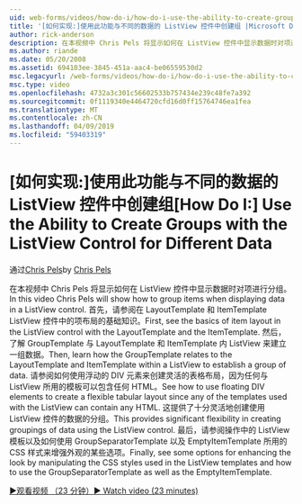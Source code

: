 ```yaml
---
uid: web-forms/videos/how-do-i/how-do-i-use-the-ability-to-create-groups-with-the-listview-control-for-different-data
title: '[如何实现:]使用此功能与不同的数据的 ListView 控件中创建组 |Microsoft Docs'
author: rick-anderson
description: 在本视频中 Chris Pels 将显示如何在 ListView 控件中显示数据时对项进行分组。 首先，请参阅在 ListView 控制项布局的基础知识...
ms.author: riande
ms.date: 05/20/2008
ms.assetid: 694103ee-3845-451a-aac4-be06559530d2
msc.legacyurl: /web-forms/videos/how-do-i/how-do-i-use-the-ability-to-create-groups-with-the-listview-control-for-different-data
msc.type: video
ms.openlocfilehash: 4732a3c301c56602533b757434e239c48fe7a392
ms.sourcegitcommit: 0f1119340e4464720cfd16d0ff15764746ea1fea
ms.translationtype: MT
ms.contentlocale: zh-CN
ms.lasthandoff: 04/09/2019
ms.locfileid: "59403319"
---
```

# <a name="how-do-i-use-the-ability-to-create-groups-with-the-listview-control-for-different-data"></a><span data-ttu-id="6f819-104">[如何实现:]使用此功能与不同的数据的 ListView 控件中创建组</span><span class="sxs-lookup"><span data-stu-id="6f819-104">[How Do I:] Use the Ability to Create Groups with the ListView Control for Different Data</span></span>

<span data-ttu-id="6f819-105">通过[Chris Pels](https://twitter.com/chrispels)</span><span class="sxs-lookup"><span data-stu-id="6f819-105">by [Chris Pels](https://twitter.com/chrispels)</span></span>

<span data-ttu-id="6f819-106">在本视频中 Chris Pels 将显示如何在 ListView 控件中显示数据时对项进行分组。</span><span class="sxs-lookup"><span data-stu-id="6f819-106">In this video Chris Pels will show how to group items when displaying data in a ListView control.</span></span> <span data-ttu-id="6f819-107">首先，请参阅在 LayoutTemplate 和 ItemTemplate ListView 控件中的项布局的基础知识。</span><span class="sxs-lookup"><span data-stu-id="6f819-107">First, see the basics of item layout in the ListView control with the LayoutTemplate and the ItemTemplate.</span></span> <span data-ttu-id="6f819-108">然后，了解 GroupTemplate 与 LayoutTemplate 和 ItemTemplate 内 ListView 来建立一组数据。</span><span class="sxs-lookup"><span data-stu-id="6f819-108">Then, learn how the GroupTemplate relates to the LayoutTemplate and ItemTemplate within a ListView to establish a group of data.</span></span> <span data-ttu-id="6f819-109">请参阅如何使用浮动的 DIV 元素来创建灵活的表格布局，因为任何与 ListView 所用的模板可以包含任何 HTML。</span><span class="sxs-lookup"><span data-stu-id="6f819-109">See how to use floating DIV elements to create a flexible tabular layout since any of the templates used with the ListView can contain any HTML.</span></span> <span data-ttu-id="6f819-110">这提供了十分灵活地创建使用 ListView 控件的数据的分组。</span><span class="sxs-lookup"><span data-stu-id="6f819-110">This provides significant flexibility in creating groupings of data using the ListView control.</span></span> <span data-ttu-id="6f819-111">最后，请参阅操作中的 ListView 模板以及如何使用 GroupSeparatorTemplate 以及 EmptyItemTemplate 所用的 CSS 样式来增强外观的某些选项。</span><span class="sxs-lookup"><span data-stu-id="6f819-111">Finally, see some options for enhancing the look by manipulating the CSS styles used in the ListView templates and how to use the GroupSeparatorTemplate as well as the EmptyItemTemplate.</span></span>

[<span data-ttu-id="6f819-112">&#9654;观看视频 （23 分钟）</span><span class="sxs-lookup"><span data-stu-id="6f819-112">&#9654; Watch video (23 minutes)</span></span>](https://channel9.msdn.com/Blogs/ASP-NET-Site-Videos/how-do-i-use-the-ability-to-create-groups-with-the-listview-control-for-different-data)
